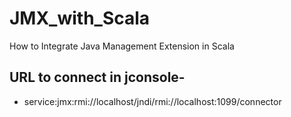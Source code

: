 # JMX_with_Scala
How to Integrate Java Management Extension in Scala

## URL to connect in jconsole- 
- service:jmx:rmi://localhost/jndi/rmi://localhost:1099/connector
